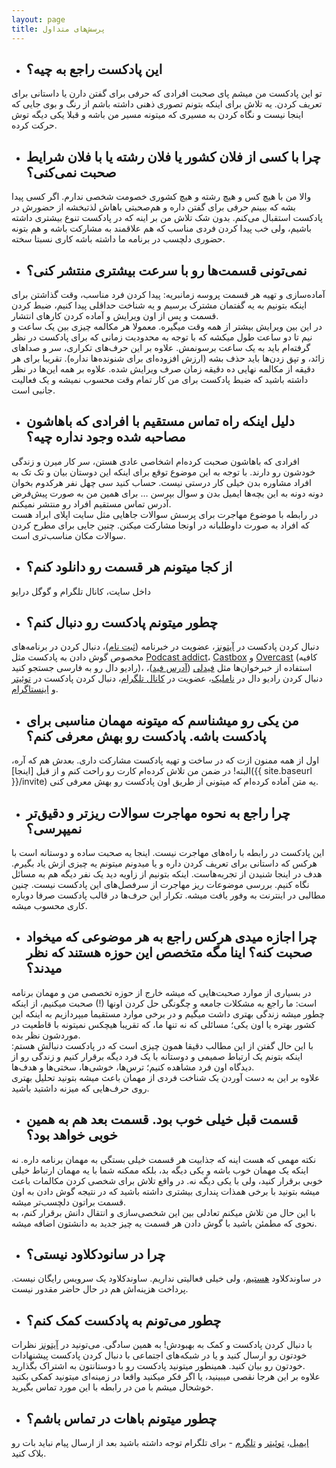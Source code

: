 ```yaml
---
layout: page
title: پرسش‌های متداول
---
```

- ## این پادکست راجع به چیه؟
تو این پادکست من میشم پای صحبت افرادی که حرفی برای گفتن دارن یا داستانی برای تعریف کردن. یه تلاش برای اینکه بتونم تصوری ذهنی داشته باشم از رنگ و بوی جایی که اینجا نیست و نگاه کردن به مسیری که میتونه مسیر من باشه و قبلا یکی دیگه توش حرکت کرده.

- ## چرا با کسی از فلان کشور یا فلان رشته یا با فلان شرایط صحبت نمی‌کنی؟
والا من با هیچ کس و هیچ رشته و هیچ کشوری خصومت شخصی ندارم. اگر کسی پیدا بشه که ببینم حرفی برای گفتن داره و هم‌صحبتی باهاش لذتبخشه از حضورش در پادکست استقبال می‌کنم. بدون شک تلاش من بر اینه که در پادکست تنوع بیشتری داشته باشیم، ولی خب پیدا کردن فردی مناسب که هم علاقمند به مشارکت باشه و هم بتونه حضوری دلچسب در برنامه ما داشته باشه کاری نسبتا سخته.

- ## نمی‌تونی قسمت‌ها رو با سرعت بیشتری منتشر کنی؟
آماده‌سازی و تهیه هر قسمت پروسه زمانبریه: پیدا کردن فرد مناسب، وقت گذاشتن برای اینکه بتونیم به یه گفتمان مشترک برسیم و یه شناخت حداقلی پیدا کنیم، ضبط کردن قسمت و پس از اون ویرایش و آماده کردن کارهای انتشار.  
در این بین ویرایش بیشتر از همه وقت میگیره. معمولا هر مکالمه چیزی بین یک ساعت و نیم تا دو ساعت طول میکشه که با توجه به محدودیت زمانی که برای پادکست در نظر گرفته‌ام باید به یک ساعت برسونمش. علاوه بر این حرف‌های تکراری، سر و صداهای زائد، و تپق زدن‌ها باید حذف بشه (ارزش افزوده‌ای برای شنونده‌ها نداره). تقریبا برای هر دقیقه از مکالمه نهایی ده دقیقه زمان صرف ویرایش شده. علاوه بر همه این‌ها در نظر داشته باشید که ضبط پادکست برای من کار تمام وقت محسوب نمیشه و یک فعالیت جانبی است.

- ## دلیل اینکه راه تماس مستقیم با افرادی که باهاشون مصاحبه شده وجود نداره چیه؟
افرادی که باهاشون صحبت کرده‌ام اشخاصی عادی هستن، سر کار میرن و زندگی خودشون رو دارند. با توجه به این موضوع توقع برای اینکه این دوستان بیان و تک تک به افراد مشاوره بدن خیلی کار درستی نیست. حساب کنید سی چهل نفر هرکدوم بخوان دونه دونه به این بچه‌ها ایمیل بدن و سوال بپرسن … برای همین من به صورت پیش‌فرض آدرس تماس مستقیم افراد رو منتشر نمیکنم.  
در رابطه با موضوع مهاجرت برای پرسش سوالات جاهایی مثل سایت اپلای ابراد هست که افراد به صورت داوطلبانه در اونجا مشارکت میکنن. چنین جایی برای مطرح کردن سوالات مکان مناسب‌تری است.

- ## از کجا میتونم هر قسمت رو دانلود کنم؟
داخل سایت، کانال تلگرام و گوگل درایو

- ## چطور میتونم پادکست رو دنبال کنم؟
دنبال کردن پادکست در [آیتونز](http://apple.co/2go4xdT)، عضویت در خبرنامه ([ثبت نام](http://eepurl.com/cVyx_r))، دنبال کردن در برنامه‌های مخصوص گوش دادن به پادکست مثل [Podcast addict](https://play.google.com/store/apps/details?id=com.bambuna.podcastaddict&hl=en)، [Castbox](http://castbox.fm/) و [Overcast](http://overcast.fm/) (کافیه رادیو دال رو به فارسی جستجو کنید)، استفاده از خبرخوان‌ها مثل [فیدلی](http://feedly.com) ([آدرس فید]({{site.baseurl}}/podcast.rss))، دنبال کردن رادیو دال در [ناملیک](http://namlik.me/channel/%D8%B1%D8%A7%D8%AF%DB%8C%D9%88%20%D8%AF%D8%A7%D9%84)، عضویت در [کانال تلگرام](https://t.me/radioDaal)، دنبال کردن پادکست در [توئیتر](https://twitter.com/radioDaal) و [اینستاگرام](https://www.instagram.com/radioDaal).

- ## من یکی رو میشناسم که میتونه مهمان مناسبی برای پادکست باشه. پادکست رو بهش معرفی کنم؟
اول از همه ممنون ازت که در ساخت و تهیه پادکست مشارکت داری. بعدش هم که آره، البته! در ضمن من تلاش کرده‌ام کارت رو راحت کنم و از قبل [اینجا]({{ site.baseurl }}/invite) یه متن آماده کرده‌ام که میتونی از طریق اون پادکست رو بهش معرفی کنی.

- ## چرا راجع به نحوه مهاجرت سوالات ریزتر و دقیق‌تر نمیپرسی؟
این پادکست در رابطه با راه‌های مهاجرت نیست. اینجا یه صحبت ساده و دوستانه است با هرکس که داستانی برای تعریف کردن داره و یا میدونم میتونم یه چیزی ازش یاد بگیرم. هدف در اینجا شنیدن از تجربه‌هاست. اینکه بتونیم از زاویه دید یک نفر دیگه هم به مسائل نگاه کنیم. بررسی موضوعات ریز مهاجرت از سرفصل‌های این پادکست نیست. چنین مطالبی در اینترنت به وفور یافت میشه. تکرار این حرف‌ها در قالب پادکست صرفا دوباره کاری محسوب میشه.

- ## چرا اجازه میدی هرکس راجع به هر موضوعی که میخواد صحبت کنه؟ اینا مگه متخصص این حوزه هستند که نظر میدند؟
در بسیاری از موارد صحبت‌هایی که میشه خارج از حوزه تخصصی من و مهمان برنامه است: ما راجع به مشکلات جامعه و چگونگی حل کردن اونها (!) صحبت میکنیم، از اینکه چطور میشه زندگی بهتری داشت میگیم و در برخی موارد مستقیما میپردازیم به اینکه این کشور بهتره یا اون یکی؛ مسائلی که نه تنها ما، که تقریبا هیچکس نمیتونه با قاطعیت در موردشون نظر بده.  
با این حال گفتن از این مطالب دقیقا همون چیزی است که در پادکست دنبالش هستم: اینکه بتونم یک ارتباط صمیمی و دوستانه با یک فرد دیگه برقرار کنیم و زندگی رو از دیدگاه اون فرد مشاهده کنیم؛ ترس‌ها، خوشی‌ها، سختی‌ها و هدف‌ها.  
علاوه بر این به دست آوردن یک شناخت فردی از مهمان باعث میشه بتونید تحلیل بهتری روی حرف‌هایی که میزنه داشتید باشید.

- ## قسمت قبل خیلی خوب بود. قسمت بعد هم به همین خوبی خواهد بود؟
نکته مهمی که هست اینه که جذابیت هر قسمت خیلی بستگی به مهمان برنامه داره. نه اینکه یک مهمان خوب باشه و یکی دیگه بد، بلکه ممکنه شما با یه مهمان ارتباط خیلی خوبی برقرار کنید، ولی با یکی دیگه نه. در واقع تلاش برای شخصی کردن مکالمات باعث میشه بتونید با برخی همذات پنداری بیشتری داشته باشید که در نتیجه گوش دادن به اون قسمت براتون دلچسب‌تر میشه.  
با این حال من تلاش میکنم تعادلی بین این شخصی‌سازی و انتقال دانش برقرار کنم، به نحوی که مطمئن باشید با گوش دادن هر قسمت یه چیز جدید به دانشتون اضافه میشه.

- ## چرا در سانودکلاود نیستی؟
در ساوندکلاود [هستیم](https://soundcloud.com/arashthr/sets/radio-daal)، ولی خیلی فعالیتی نداریم. ساوندکلاود یک سرویس رایگان نیست. پرداخت هزینه‌اش هم در حال حاضر مقدور نیست.

- ## چطور می‌تونم به پادکست کمک کنم؟
با دنبال کردن پادکست و کمک به بهبودش! به همین سادگی. می‌تونید در [آیتونز](http://apple.co/2go4xdT) نظرات خودتون رو ارسال کنید و یا در شبکه‌های اجتماعی با دنبال کردن پادکست پیشنهادات خودتون رو بیان کنید. همینطور میتونید پادکست رو با دوستانتون به اشتراک بگذارید.   
علاوه بر این هرجا نقصی میبینید، یا اگر فکر میکنید واقعا در زمینه‌ای میتونید کمکی بکنید خوشحال میشم با من در رابطه با این مورد تماس بگیرید.

- ## چطور میتونم باهات در تماس باشم؟
[ایمیل](radioDaal@outlook.com)، [توئیتر](https://twitter.com/radioDaal) و [تلگرم](https://t.me/radioDaalBot) - برای تلگرام توجه داشته باشید بعد از ارسال پیام نباید بات رو بلاک کنید.
